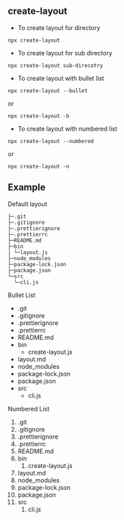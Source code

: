 ## create-layout

- To create layout for directory

```
npx create-layout
```

- To create layout for sub directory

```
npx create-layout sub-direcotry
```

- To create layout with bullet list

```
npx create-layout --bullet
```
or
```
npx create-layout -b
```

- To create layout with numbered list

```
npx create-layout --numbered
```
or
```
npx create-layout -n
```

## Example

Default layout

```
├─.git
├─.gitignore
├─.prettierignore
├─.prettierrc
├─README.md
├─bin
│ └─layout.js
├─node_modules
├─package-lock.json
├─package.json
└─src
  └─cli.js
```

Bullet List

- .git
- .gitignore
- .prettierignore
- .prettierrc
- README.md
- bin
  - create-layout.js
- layout.md
- node_modules
- package-lock.json
- package.json
- src
  - cli.js

Numbered List

1. .git
2. .gitignore
3. .prettierignore
4. .prettierrc
5. README.md
6. bin
    1. create-layout.js
7. layout.md
8. node_modules
9. package-lock.json
10. package.json
11. src
    1. cli.js